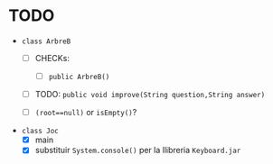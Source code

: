 # TODO
- `class ArbreB`
    - [ ] CHECKs:
        - [ ] `public ArbreB()`
    - [ ] TODO: `public void improve(String question,String answer)`
    - [ ] `(root==null)` or `isEmpty()`?


- `class Joc`
    - [X] main
    - [X] substituir `System.console()` per la llibreria `Keyboard.jar`